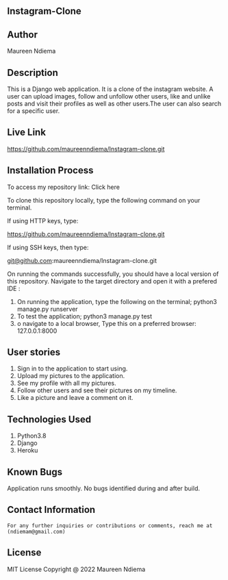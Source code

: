 ## Instagram-Clone

## Author

   Maureen Ndiema

## Description
   
   This is a Django web application. It is a clone of the instagram website. A user can upload images, follow and unfollow other users, like and unlike posts and visit their profiles as well as other users.The user can also search for a specific user.

## Live Link

   https://github.com/maureenndiema/Instagram-clone.git

## Installation Process

To access my repository link: Click here

To clone this repository locally, type the following command on your terminal.

If using HTTP keys, type:

 https://github.com/maureenndiema/Instagram-clone.git


If using SSH keys, then type:
 
 git@github.com:maureenndiema/Instagram-clone.git


 On running the commands successfully, you should have a local version of this repository. Navigate to the target directory and open it with a prefered IDE :

1. On running the application, type the following on the terminal;
python3 manage.py runserver
2. To test the application;
python3 manage.py test
3. o navigate to a local browser, Type this on a preferred browser:
127.0.0.1:8000

## User stories

1. Sign in to the application to start using.
2. Upload my pictures to the application.
3. See my profile with all my pictures.
4. Follow other users and see their pictures on my timeline.
5. Like a picture and leave a comment on it.

## Technologies Used
1. Python3.8
2. Django 
3. Heroku


## Known Bugs
  
  Application runs smoothly. No bugs identified during and after build.

##  Contact Information

    For any further inquiries or contributions or comments, reach me at (ndiemam@gmail.com)


## License
MIT License Copyright @ 2022 Maureen Ndiema

